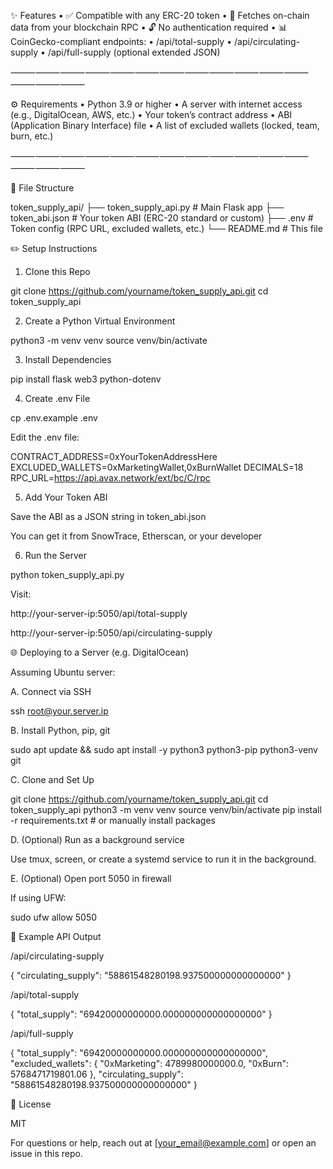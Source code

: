 ✨ Features
	•	✅ Compatible with any ERC-20 token
	•	🔄 Fetches on-chain data from your blockchain RPC
	•	🔓 No authentication required
	•	📊 CoinGecko-compliant endpoints:
	•	/api/total-supply
	•	/api/circulating-supply
	•	/api/full-supply (optional extended JSON)

⸻⸻⸻⸻⸻⸻⸻⸻⸻⸻⸻⸻⸻⸻⸻

⚙️ Requirements
	•	Python 3.9 or higher
	•	A server with internet access (e.g., DigitalOcean, AWS, etc.)
	•	Your token’s contract address
	•	ABI (Application Binary Interface) file
	•	A list of excluded wallets (locked, team, burn, etc.)

⸻⸻⸻⸻⸻⸻⸻⸻⸻⸻⸻⸻⸻⸻⸻

📁 File Structure

token_supply_api/
├── token_supply_api.py      # Main Flask app
├── token_abi.json           # Your token ABI (ERC-20 standard or custom)
├── .env                     # Token config (RPC URL, excluded wallets, etc.)
└── README.md                # This file

✏️ Setup Instructions

1. Clone this Repo

git clone https://github.com/yourname/token_supply_api.git
cd token_supply_api

2. Create a Python Virtual Environment

python3 -m venv venv
source venv/bin/activate

3. Install Dependencies

pip install flask web3 python-dotenv

4. Create .env File

cp .env.example .env

Edit the .env file:

CONTRACT_ADDRESS=0xYourTokenAddressHere
EXCLUDED_WALLETS=0xMarketingWallet,0xBurnWallet
DECIMALS=18
RPC_URL=https://api.avax.network/ext/bc/C/rpc

5. Add Your Token ABI

Save the ABI as a JSON string in token_abi.json

You can get it from SnowTrace, Etherscan, or your developer

6. Run the Server

python token_supply_api.py

Visit:

http://your-server-ip:5050/api/total-supply

http://your-server-ip:5050/api/circulating-supply

🌐 Deploying to a Server (e.g. DigitalOcean)

Assuming Ubuntu server:

A. Connect via SSH

ssh root@your.server.ip

B. Install Python, pip, git

sudo apt update && sudo apt install -y python3 python3-pip python3-venv git

C. Clone and Set Up

git clone https://github.com/yourname/token_supply_api.git
cd token_supply_api
python3 -m venv venv
source venv/bin/activate
pip install -r requirements.txt  # or manually install packages

D. (Optional) Run as a background service

Use tmux, screen, or create a systemd service to run it in the background.

E. (Optional) Open port 5050 in firewall

If using UFW:

sudo ufw allow 5050

🤔 Example API Output

/api/circulating-supply

{
  "circulating_supply": "58861548280198.937500000000000000"
}

/api/total-supply

{
  "total_supply": "69420000000000.000000000000000000"
}

/api/full-supply

{
  "total_supply": "69420000000000.000000000000000000",
  "excluded_wallets": {
    "0xMarketing": 4789980000000.0,
    "0xBurn": 5768471719801.06
  },
  "circulating_supply": "58861548280198.937500000000000000"
}

🌟 License

MIT

For questions or help, reach out at [your_email@example.com] or open an issue in this repo.

